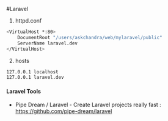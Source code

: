 #Laravel

1. httpd.conf
```bash
<VirtualHost *:80>
    DocumentRoot "/users/askchandra/web/mylaravel/public"
    ServerName laravel.dev
</VirtualHost>
```

2. hosts

```bash
127.0.0.1 localhost
127.0.0.1 laravel.dev
```


#### Laravel Tools

- Pipe Dream / Laravel - Create Laravel projects really fast
 : https://github.com/pipe-dream/laravel

